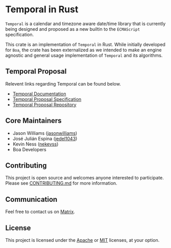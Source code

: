 # Temporal in Rust

`Temporal` is a calendar and timezone aware date/time library that is
currently being designed and proposed as a new builtin to the
`ECMAScript` specification.

This crate is an implementation of `Temporal` in Rust. While initially
developed for `Boa`, the crate has been externalized as we intended to
make an engine agnostic and general usage implementation of `Temporal`
and its algorithms.

## Temporal Proposal

Relevent links regarding Temporal can be found below.

 - [Temporal Documentation](https://tc39.es/proposal-temporal/docs/) 
 - [Temporal Proposal Specification](https://tc39.es/proposal-temporal/) 
 - [Temporal Proposal Repository](https://github.com/tc39/proposal-temporal)

## Core Maintainers
- Jason Williams ([jasonwilliams](https://github.com/orgs/boa-dev/people/jasonwilliams))
- José Julián Espina ([jedel1043](https://github.com/orgs/boa-dev/people/jedel1043))
- Kevin Ness ([nekevss](https://github.com/orgs/boa-dev/people/nekevss))
- Boa Developers

## Contributing

This project is open source and welcomes anyone interested to participate.
Please see [CONTRIBUTING.md](./CONTRIBUTING.md) for more information.

## Communication

Feel free to contact us on [Matrix](https://matrix.to/#/#boa:matrix.org).

## License

This project is licensed under the [Apache](./LICENSE-Apache) or
[MIT](./LICENSE-MIT) licenses, at your option.

